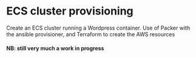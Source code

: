 # ECS cluster provisioning 
Create an ECS cluster running a Wordpress container. Use of Packer with the ansible provisioner, and Terraform to create the AWS resources

#### NB: still very much a work in progress
